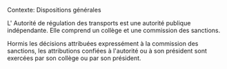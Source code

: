 Contexte: Dispositions générales

L' Autorité de régulation des transports est une autorité publique indépendante. Elle comprend un collège et une commission des sanctions.

Hormis les décisions attribuées expressément à la commission des sanctions, les attributions confiées à l'autorité ou à son président sont exercées par son collège ou par son président.